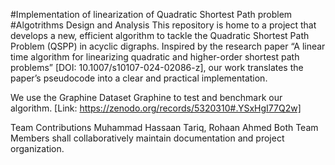 #Implementation of linearization of Quadratic Shortest Path problem
#Algotrithms Design and Analysis
This repository is home to a project that develops a new, efficient algorithm to tackle the Quadratic Shortest Path Problem (QSPP) in acyclic digraphs. Inspired by the research paper “A linear time algorithm for linearizing quadratic and higher-order shortest path problems” [DOI: 10.1007/s10107-024-02086-z], our work translates the paper’s pseudocode into a clear and practical implementation.

We use the Graphine Dataset Graphine to test and benchmark our algorithm. [Link: https://zenodo.org/records/5320310#.YSxHgI77Q2w]

Team Contributions
Muhammad Hassaan Tariq, Rohaan Ahmed
Both Team Members shall collaboratively maintain documentation and project organization.
